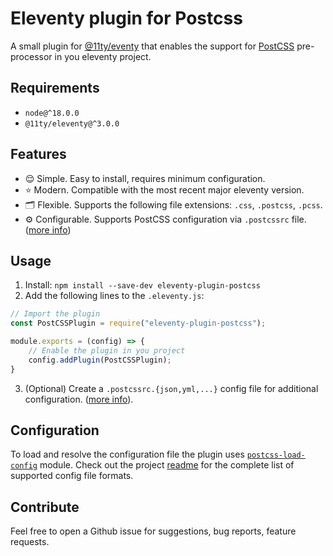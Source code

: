 # Eleventy plugin for Postcss
A small plugin for [@11ty/eventy](https://www.11ty.dev/) that enables the support for [PostCSS](https://postcss.org/) pre-processor in you eleventy project.

## Requirements
- `node@^18.0.0`
- `@11ty/eleventy@^3.0.0`

## Features
- 😌 Simple. Easy to install, requires minimum configuration.
- ⭐️ Modern. Compatible with the most recent major eleventy version.
- 🗂 Flexible. Supports the following file extensions: `.css`, `.postcss`, `.pcss`.
- ⚙️ Configurable. Supports PostCSS configuration via `.postcssrc` file. ([more info](#configuration))

## Usage
1. Install: `npm install --save-dev eleventy-plugin-postcss`
2. Add the following lines to the `.eleventy.js`:
```js
// Import the plugin
const PostCSSPlugin = require("eleventy-plugin-postcss");

module.exports = (config) => {
    // Enable the plugin in you project
    config.addPlugin(PostCSSPlugin);
}
```
3. (Optional) Create a `.postcssrc.{json,yml,...}` config file for additional configuration. ([more info](#configuration)).

## Configuration
To load and resolve the configuration file the plugin uses [`postcss-load-config`](https://github.com/postcss/postcss-load-config) module. Check out the project [readme](https://github.com/postcss/postcss-load-config#readme) for the complete list of supported config file formats.

## Contribute
Feel free to open a Github issue for suggestions, bug reports, feature requests.
